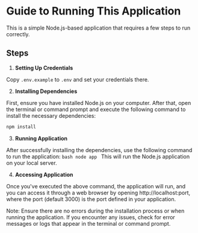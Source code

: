 # Guide to Running This Application

This is a simple Node.js-based application that requires a few steps to run correctly.

## Steps

1. **Setting Up Credentials**

Copy ```.env.example``` to ```.env``` and set your credentials there.

2. **Installing Dependencies**

First, ensure you have installed Node.js on your computer. After that, open the terminal or command prompt and execute the following command to install the necessary dependencies:
   ```bash
   npm install
   ```

3. **Running Application**

After successfully installing the dependencies, use the following command to run the application:
    ```bash
    node app
    ```
This will run the Node.js application on your local server.

4. **Accessing Application**

Once you've executed the above command, the application will run, and you can access it through a web browser by opening http://localhost:port, where the port (default 3000) is the port defined in your application.

Note: Ensure there are no errors during the installation process or when running the application. If you encounter any issues, check for error messages or logs that appear in the terminal or command prompt.
